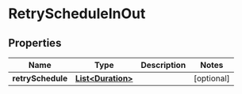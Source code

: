 

# RetryScheduleInOut


## Properties

Name | Type | Description | Notes
------------ | ------------- | ------------- | -------------
**retrySchedule** | [**List&lt;Duration&gt;**](Duration.md) |  |  [optional]



